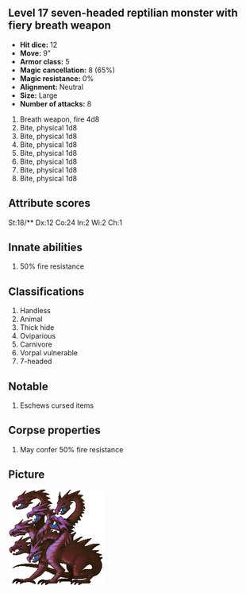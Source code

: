 ## Level 17 seven-headed reptilian monster with fiery breath weapon

- **Hit dice:** 12
- **Move:** 9"
- **Armor class:** 5
- **Magic cancellation:** 8 (65%)
- **Magic resistance:** 0%
- **Alignment:** Neutral
- **Size:** Large
- **Number of attacks:** 8
1. Breath weapon, fire 4d8
2. Bite, physical 1d8
3. Bite, physical 1d8
4. Bite, physical 1d8
5. Bite, physical 1d8
6. Bite, physical 1d8
7. Bite, physical 1d8
8. Bite, physical 1d8

## Attribute scores

St:18/** Dx:12 Co:24 In:2 Wi:2 Ch:1

## Innate abilities

1. 50% fire resistance

## Classifications

1. Handless
2. Animal
3. Thick hide
4. Oviparious
5. Carnivore
6. Vorpal vulnerable
7. 7-headed

## Notable

1. Eschews cursed items

## Corpse properties

1. May confer 50% fire resistance

## Picture

![Pyrohydra](https://github.com/hyvanmielenpelit/GnollHackTileSet/blob/main/Monsters/pyrohydra/pyrohydra.png?raw=true)
